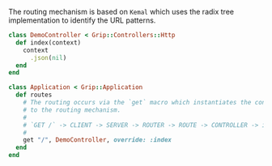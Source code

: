 The routing mechanism is based on `Kemal` which uses the radix tree implementation to identify the URL patterns.

```ruby
class DemoController < Grip::Controllers::Http
  def index(context)
    context
      .json(nil)
  end
end

class Application < Grip::Application
  def routes
    # The routing occurs via the `get` macro which instantiates the controller class and assigns a route
    # to the routing mechanism.
    #
    # `GET /` -> CLIENT -> SERVER -> ROUTER -> ROUTE -> CONTROLLER -> index/1
    #
    get "/", DemoController, override: :index
  end
end
```
